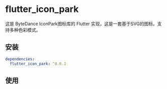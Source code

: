 # flutter_icon_park

这是 ByteDance IconPark图标库的 Flutter 实现，这是一套基于SVG的图标。支持多种色彩模式。

## 安装

```yaml
dependencies:
  flutter_icon_park: ^0.0.1
```

## 使用
